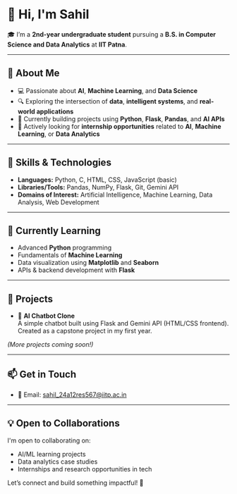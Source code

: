 # 👋 Hi, I'm Sahil

🎓 I’m a **2nd-year undergraduate student** pursuing a **B.S. in Computer Science and Data Analytics** at **IIT Patna**.

---

## 🧠 About Me

- 💻 Passionate about **AI**, **Machine Learning**, and **Data Science**
- 🔍 Exploring the intersection of **data**, **intelligent systems**, and **real-world applications**
- 🚀 Currently building projects using **Python**, **Flask**, **Pandas**, and **AI APIs**
- 🤝 Actively looking for **internship opportunities** related to **AI**, **Machine Learning**, or **Data Analytics**

---

## 🔧 Skills & Technologies

- **Languages:** Python, C, HTML, CSS, JavaScript (basic)
- **Libraries/Tools:** Pandas, NumPy, Flask, Git, Gemini API
- **Domains of Interest:** Artificial Intelligence, Machine Learning, Data Analysis, Web Development

---

## 🌱 Currently Learning

- Advanced **Python** programming
- Fundamentals of **Machine Learning**
- Data visualization using **Matplotlib** and **Seaborn**
- APIs & backend development with **Flask**

---

## 📌 Projects

- 🧠 **AI Chatbot Clone**  
  A simple chatbot built using Flask and Gemini API (HTML/CSS frontend). Created as a capstone project in my first year.

*(More projects coming soon!)*

---

## 📫 Get in Touch

- 📧 Email: [sahil_24a12res567@iitp.ac.in](mailto:sahil_24a12res567@iitp.ac.in)


---

## 💡 Open to Collaborations

I'm open to collaborating on:
- AI/ML learning projects
- Data analytics case studies
- Internships and research opportunities in tech

Let’s connect and build something impactful! 🚀


<!---
Sahil-IITpatna/Sahil-IITpatna is a ✨ special ✨ repository because its `README.md` (this file) appears on your GitHub profile.
You can click the Preview link to take a look at your changes.
--->
